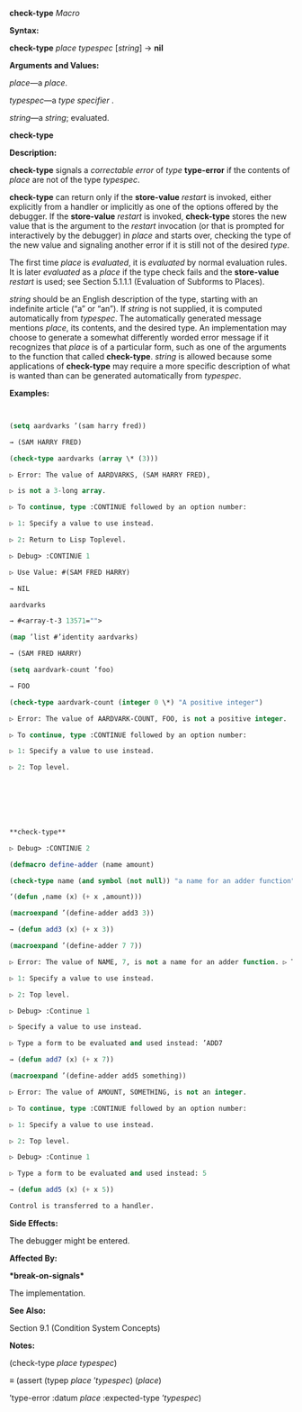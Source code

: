 **check-type** *Macro* 



**Syntax:** 



**check-type** *place typespec* [*string*] → **nil** 



**Arguments and Values:** 



*place*—a *place*. 



*typespec*—a *type specifier* . 



*string*—a *string*; evaluated. 







 



 



**check-type** 



**Description:** 



**check-type** signals a *correctable error* of *type* **type-error** if the contents of *place* are not of the type *typespec*. 



**check-type** can return only if the **store-value** *restart* is invoked, either explicitly from a handler or implicitly as one of the options offered by the debugger. If the **store-value** *restart* is invoked, **check-type** stores the new value that is the argument to the *restart* invocation (or that is prompted for interactively by the debugger) in *place* and starts over, checking the type of the new value and signaling another error if it is still not of the desired *type*. 



The first time *place* is *evaluated*, it is *evaluated* by normal evaluation rules. It is later *evaluated* as a *place* if the type check fails and the **store-value** *restart* is used; see Section 5.1.1.1 (Evaluation of Subforms to Places). 



*string* should be an English description of the type, starting with an indefinite article (“a” or “an”). If *string* is not supplied, it is computed automatically from *typespec*. The automatically generated message mentions *place*, its contents, and the desired type. An implementation may choose to generate a somewhat differently worded error message if it recognizes that *place* is of a particular form, such as one of the arguments to the function that called **check-type**. *string* is allowed because some applications of **check-type** may require a more specific description of what is wanted than can be generated automatically from *typespec*. 



**Examples:**
```lisp
 

(setq aardvarks ’(sam harry fred)) 

→ (SAM HARRY FRED) 

(check-type aardvarks (array \* (3))) 

▷ Error: The value of AARDVARKS, (SAM HARRY FRED), 

▷ is not a 3-long array. 

▷ To continue, type :CONTINUE followed by an option number: 

▷ 1: Specify a value to use instead. 

▷ 2: Return to Lisp Toplevel. 

▷ Debug> :CONTINUE 1 

▷ Use Value: #(SAM FRED HARRY) 

→ NIL 

aardvarks 

→ #<array-t-3 13571=""> 

(map ’list #’identity aardvarks) 

→ (SAM FRED HARRY) 

(setq aardvark-count ’foo) 

→ FOO 

(check-type aardvark-count (integer 0 \*) "A positive integer") 

▷ Error: The value of AARDVARK-COUNT, FOO, is not a positive integer. 

▷ To continue, type :CONTINUE followed by an option number: 

▷ 1: Specify a value to use instead. 

▷ 2: Top level. 



 

 

**check-type** 

▷ Debug> :CONTINUE 2 

(defmacro define-adder (name amount) 

(check-type name (and symbol (not null)) "a name for an adder function") (check-type amount integer) 

‘(defun ,name (x) (+ x ,amount))) 

(macroexpand ’(define-adder add3 3)) 

→ (defun add3 (x) (+ x 3)) 

(macroexpand ’(define-adder 7 7)) 

▷ Error: The value of NAME, 7, is not a name for an adder function. ▷ To continue, type :CONTINUE followed by an option number: 

▷ 1: Specify a value to use instead. 

▷ 2: Top level. 

▷ Debug> :Continue 1 

▷ Specify a value to use instead. 

▷ Type a form to be evaluated and used instead: ’ADD7 

→ (defun add7 (x) (+ x 7)) 

(macroexpand ’(define-adder add5 something)) 

▷ Error: The value of AMOUNT, SOMETHING, is not an integer. 

▷ To continue, type :CONTINUE followed by an option number: 

▷ 1: Specify a value to use instead. 

▷ 2: Top level. 

▷ Debug> :Continue 1 

▷ Type a form to be evaluated and used instead: 5 

→ (defun add5 (x) (+ x 5)) 

Control is transferred to a handler. 


```
**Side Effects:** 



The debugger might be entered. 



**Affected By:** 



**\*break-on-signals\*** 



The implementation. 



**See Also:** 



Section 9.1 (Condition System Concepts) 



**Notes:** 



(check-type *place typespec*) 







 



 



*≡* (assert (typep *place* ’*typespec*) (*place*) 



’type-error :datum *place* :expected-type ’*typespec*) 



